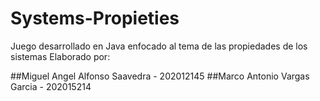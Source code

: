 # Systems-Propieties
Juego desarrollado en Java enfocado al tema de las propiedades de los sistemas 
Elaborado por:

##Miguel Angel Alfonso Saavedra - 202012145
##Marco Antonio Vargas Garcia - 202015214
